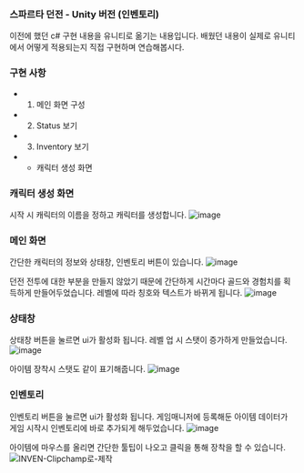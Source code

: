 ### 스파르타 던전 - Unity  버전 (인벤토리)
이전에 했던 c# 구현 내용을 유니티로 옮기는 내용입니다.
배웠던 내용이 실제로 유니티에서 어떻게 적용되는지 직접 구현하며 연습해봅시다.


### 구현 사항
- 1. 메인 화면 구성   
- 2. Status 보기
- 3. Inventory 보기
- + 캐릭터 생성 화면
 

### 캐릭터 생성 화면
시작 시 캐릭터의 이름을 정하고 캐릭터를 생성합니다.
![image](https://github.com/user-attachments/assets/5080e878-496b-49bf-af04-18ac518f9fc8)


### 메인 화면
간단한 캐릭터의 정보와 상태창, 인벤토리 버튼이 있습니다.
![image](https://github.com/user-attachments/assets/0e636a25-0147-4c7d-8275-0a9ea23db165)

던전 전투에 대한 부분을 만들지 않았기 때문에 간단하게 시간마다 골드와 경험치를 획득하게 만들어두었습니다.
레벨에 따라 칭호와 텍스트가 바뀌게 됩니다.
![image](https://github.com/user-attachments/assets/42859454-f34e-46e7-b012-973831000e3d)


### 상태창
상태창 버튼을 눌르면 ui가 활성화 됩니다.
레벨 업 시 스탯이 증가하게 만들었습니다.
![image](https://github.com/user-attachments/assets/48ff16f2-eb17-4dbc-b28d-53790a0d177d)

아이템 장착시 스탯도 같이 표기해줍니다.
![image](https://github.com/user-attachments/assets/c8ae81d2-e246-4f3b-8f52-cb58cb2d254f)


### 인벤토리
인벤토리 버튼을 눌르면 ui가 활성화 됩니다.
게임매니저에 등록해둔 아이템 데이터가 게임 시작시 인벤토리에 바로 추가되게 해두었습니다.
![image](https://github.com/user-attachments/assets/9a1757a0-8afa-44fd-ae8b-9a296cf740fc)

아이템에 마우스를 올리면 간단한 툴팁이 나오고 클릭을 통해 장착을 할 수 있습니다.
![INVEN-Clipchamp로-제작](https://github.com/user-attachments/assets/382461ae-7b31-4226-b380-57e64ffacac0)
